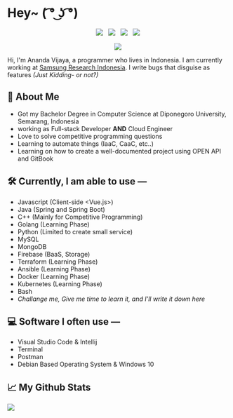 # Hey~ ( ͡° ͜ʖ ͡°)
<div align="center">
  
  [<img src="https://img.shields.io/badge/linkedin-4A4A4A?style=for-the-badge&logo=linkedin">](https://www.linkedin.com/in/anandavj/)&nbsp;&nbsp;
  [<img src="https://img.shields.io/badge/Gitlab-4A4A4A?style=for-the-badge&logo=gitlab&logoColor=white">](https://gitlab.com/anandavj/)&nbsp;&nbsp;
  [<img src="https://img.shields.io/badge/Hackerrank-4A4A4A?style=for-the-badge&logo=hackerrank&logoColor=black">](https://www.hackerrank.com/anandavj)&nbsp;&nbsp;
  [<img src="https://img.shields.io/badge/Leetcode-4A4A4A?style=for-the-badge&logo=leetcode">](https://www.leetcode.com/shininga/)
  
</div>


<p align="center">
  <img src="https://github-readme-streak-stats.herokuapp.com/?user=anandavj&theme=dark"/>
</p>

Hi,
I'm Ananda Vijaya, a programmer who lives in Indonesia. I am currently working at [Samsung Research Indonesia](https://www.samsung.com/id/srin/). I write bugs that disguise as features _(Just Kidding- or not?)_

## 💬 About Me
- Got my Bachelor Degree in Computer Science at Diponegoro University, Semarang, Indonesia
- working as Full-stack Developer **AND** Cloud Engineer
- Love to solve competitive programming questions
- Learning to automate things (IaaC, CaaC, etc..)
- Learning on how to create a well-documented project using OPEN API and GitBook

## 🛠️ Currently, I am able to use —
- Javascript (Client-side <Vue.js>)
- Java (Spring and Spring Boot)
- C++ (Mainly for Competitive Programming)
- Golang (Learning Phase)
- Python (Limited to create small service)
- MySQL
- MongoDB
- Firebase (BaaS, Storage)
- Terraform (Learning Phase)
- Ansible (Learning Phase)
- Docker (Learning Phase)
- Kubernetes (Learning Phase)
- Bash
- _Challange me, Give me time to learn it, and I'll write it down here_

## ‍💻 Software I often use —
- Visual Studio Code & Intellij
- Terminal
- Postman
- Debian Based Operating System & Windows 10

## 📈 My Github Stats
<img src="https://github-readme-stats.vercel.app/api?username=anandavj&show_icons=true&theme=dark"/>
